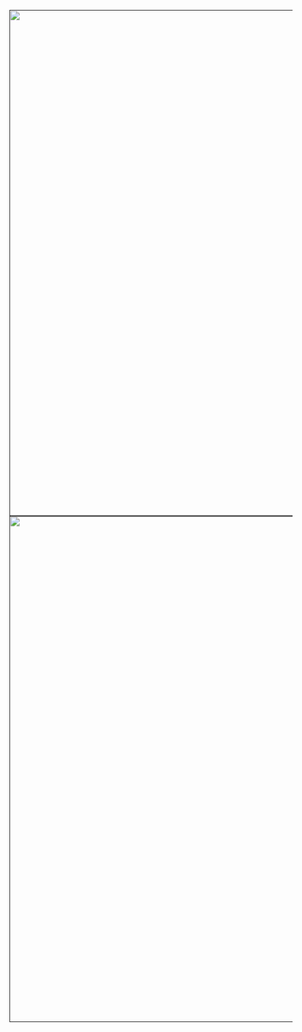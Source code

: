 <a href=""><img src="https://user-images.githubusercontent.com/25395379/205715474-d8a67806-f9ae-41f3-abc2-3e4e6ecf2506.png" width="900"></a>
<a href=""><img src="https://github.com/kauebr/Projeto-Clima/blob/main/1%C2%AA%20Entrega/Imagens/Fluxograma.png?raw=true" width="900"></a>

